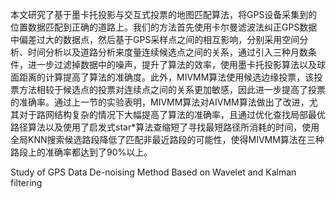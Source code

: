 本文研究了基于墨卡托投影与交互式投票的地图匹配算法，将GPS设备采集到的位置数据匹配到正确的道路上。我们的方法首先使用卡尔曼滤波法纠正GPS数据中偏差过大的数据点，然后基于GPS采样点之间的相互影响，分别采用空间分析、时间分析以及道路分析来度量连续候选点之间的关系，通过引入三种月数条件，进一步过滤掉数据中的噪声，提升了算法的效率，使用墨卡托投影算法以及球面距离的计算提高了算法的准确度。此外，MIVMM算法使用候选边缘投票，该投票方法相较于候选点的投票对连续点之间的关系更加敏感，因此进一步提高了投票的准确率。通过上一节的实验表明，MIVMM算法对AIVMM算法做出了改进，尤其对于路网结构复杂的情况下大幅提高了算法的准确率，且通过优化查找局部最优路径算法以及使用了启发式star*算法查缩短了寻找最短路径所消耗的时间，使用全局KNN搜索候选路段降低了匹配非最近路段的可能性，使得MIVMM算法在三种路段上的准确率都达到了90%以上。

Study of GPS Data De-noising Method Based on Wavelet and Kalman filtering
